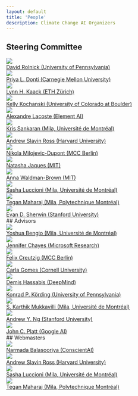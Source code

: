 ```yaml
---
layout: default
title: 'People'
description: Climate Change AI Organizers
---
```


## Steering Committee
<div class="person__list">
<a class="person__item" href="http://www.davidrolnick.com" target="_blank">
  <div class="person__pic-wrapper">
    <img class="person__pic" src="images/people/davidrolnick_200x200.jpg">
  </div>
  <span class="person__name">
    David Rolnick (University of Pennsylvania)
  </span>
</a>

<a class="person__item" href="https://priyadonti.com/" target="_blank">
  <div class="person__pic-wrapper">
    <img class="person__pic" src="images/people/priyadonti_200x200.jpg">
  </div>
  <span class="person__name">
    Priya L. Donti (Carnegie Mellon University)
  </span>
</a>

<a class="person__item" href="https://scholar.google.fr/citations?user=jsy-VxMAAAAJ" target="_blank">
  <div class="person__pic-wrapper">
    <img class="person__pic" src="images/people/lynnkaack_200x200.jpg">
  </div>
  <span class="person__name">
    Lynn H. Kaack (ETH Zürich)
  </span>
</a>

<a class="person__item" href="http://www.kochanski.org/kelly/" target="_blank">
  <div class="person__pic-wrapper">
    <img class="person__pic" src="images/people/kellykochanski_200x200.jpg">
  </div>
  <span class="person__name">
    Kelly Kochanski (University of Colorado at Boulder)
  </span>
</a>

<a class="person__item" href="https://scholar.google.com/citations?user=71a2-WMAAAAJ&hl=en" target="_blank">
  <div class="person__pic-wrapper">
    <img class="person__pic" src="images/people/Alexandre_Lacoste_200x200.jpg">
  </div>
  <span class="person__name">
    Alexandre Lacoste (Element AI)
  </span>
</a>

<a class="person__item" href="https://mila.quebec/en/person/kris-sankaran/" target="_blank">
  <div class="person__pic-wrapper">
    <img class="person__pic" src="images/people/krissankaran_200x200.jpg">
  </div>
  <span class="person__name">
    Kris Sankaran (Mila, Université de Montréal)
  </span>
</a>

<a class="person__item" href="https://scholar.google.com/citations?user=Lf-StbQAAAAJ" target="_blank">
  <div class="person__pic-wrapper">
    <img class="person__pic" src="images/people/andrew_ross_200x200.jpg">
  </div>
  <span class="person__name">
    Andrew Slavin Ross (Harvard University)
  </span>
</a>

<a class="person__item" href="https://www.mcc-berlin.net/en/about/team/milojevic-dupont-nikola.html" target="_blank">
  <div class="person__pic-wrapper">
    <img class="person__pic" src="images/people/nikolamilojevicdupont_200x200.jpg">
  </div>
  <span class="person__name">
    Nikola Milojevic-Dupont (MCC Berlin)
  </span>
</a>

<a class="person__item" href="https://www.media.mit.edu/people/jaquesn/overview/" target="_blank">
  <div class="person__pic-wrapper">
    <img class="person__pic" src="images/people/natashajaques_200x200.jpg">
  </div>
  <span class="person__name">
    Natasha Jaques (MIT)
  </span>
</a>

<a class="person__item" href="https://www.annawab.com/" target="_blank">
  <div class="person__pic-wrapper">
    <img class="person__pic" src="images/people/annawb_200x200.jpg">
  </div>
  <span class="person__name">
    Anna Waldman-Brown (MIT)
  </span>
</a>

<a class="person__item" href="https://www.sashaluccioni.com/" target="_blank">
  <div class="person__pic-wrapper">
    <img class="person__pic" src="images/people/sashaluccioni_200x200.jpg">
  </div>
  <span class="person__name">
    Sasha Luccioni (Mila, Université de Montréal)
  </span>
</a>

<a class="person__item" href="http://www.teganmaharaj.com" target="_blank">
  <div class="person__pic-wrapper">
    <img class="person__pic" src="images/people/teganmaharaj_200x200.jpg">
  </div>
  <span class="person__name">
    Tegan Maharaj (Mila, Polytechnique Montréal)
  </span>
</a>

<a class="person__item" href="https://www.evansherwin.com/" target="_blank">
  <div class="person__pic-wrapper">
    <img class="person__pic" src="images/people/evansherwin_200x200.jpg">
  </div>
  <span class="person__name">
    Evan D. Sherwin (Stanford University)
  </span>
</a>
</div>
## Advisors
<div class="person__list">
<a class="person__item" href="https://mila.quebec/en/yoshua-bengio/" target="_blank">
  <div class="person__pic-wrapper">
    <img class="person__pic" src="images/people/yb_200x200.jpg">
  </div>
  <span class="person__name">
    Yoshua Bengio (Mila, Université de Montréal)
  </span>
</a>

<a class="person__item" href="https://www.microsoft.com/en-us/research/people/jchayes/" target="_blank">
  <div class="person__pic-wrapper">
    <img class="person__pic" src="images/people/jenniferchayes_200x200.jpg">
  </div>
  <span class="person__name">
    Jennifer Chayes (Microsoft Research)
  </span>
</a>

<a class="person__item" href="https://www.mcc-berlin.net/en/about/team/creutzig-felix.html" target="_blank">
  <div class="person__pic-wrapper">
    <img class="person__pic" src="images/people/felixcreuzig_200x200.jpg">
  </div>
  <span class="person__name">
    Felix Creutzig (MCC Berlin)
  </span>
</a>

<a class="person__item" href="https://www.cs.cornell.edu/gomes/" target="_blank">
  <div class="person__pic-wrapper">
    <img class="person__pic" src="images/people/carlagomes_200x200.jpg">
  </div>
  <span class="person__name">
    Carla Gomes (Cornell University)
  </span>
</a>

<a class="person__item" href="https://en.wikipedia.org/wiki/Demis_Hassabis" target="_blank">
  <div class="person__pic-wrapper">
    <img class="person__pic" src="images/people/Demis_Hassabis_200x200.jpg">
  </div>
  <span class="person__name">
    Demis Hassabis (DeepMind)
  </span>
</a>

<a class="person__item" href="http://koerding.com/" target="_blank">
  <div class="person__pic-wrapper">
    <img class="person__pic" src="images/people/konradkording_200x200.jpg">
  </div>
  <span class="person__name">
    Konrad P. Körding (University of Pennsylvania)
  </span>
</a>

<a class="person__item" href="https://www.linkedin.com/in/karthikmukkavilli" target="_blank">
  <div class="person__pic-wrapper">
    <img class="person__pic" src="images/people/karthikmukkavili_200x200.jpg">
  </div>
  <span class="person__name">
    S. Karthik Mukkavilli (Mila, Université de Montréal)
  </span>
</a>

<a class="person__item" href="https://www.andrewng.org/" target="_blank">
  <div class="person__pic-wrapper">
    <img class="person__pic" src="images/people/andrewng_200x200.jpg">
  </div>
  <span class="person__name">
    Andrew Y. Ng (Stanford University)
  </span>
</a>

<a class="person__item" href="https://ai.google/research/people/JohnPlatt" target="_blank">
  <div class="person__pic-wrapper">
    <img class="person__pic" src="images/people/johnplatt_200x200.jpg">
  </div>
  <span class="person__name">
    John C. Platt (Google AI)
  </span>
</a>
</div>
## Webmasters
<div class="person__list">
<a class="person__item" href="https://scholar.google.com/citations?user=gYRSXpsAAAAJ" target="_blank">
  <div class="person__pic-wrapper">
    <img class="person__pic" src="images/people/narmadabalasooriya_200x200.jpg">
  </div>
  <span class="person__name">
    Narmada Balasooriya (ConscientAI)
  </span>
</a>

<a class="person__item" href="https://scholar.google.com/citations?user=Lf-StbQAAAAJ" target="_blank">
  <div class="person__pic-wrapper">
    <img class="person__pic" src="images/people/andrew_ross_200x200.jpg">
  </div>
  <span class="person__name">
    Andrew Slavin Ross (Harvard University)
  </span>
</a>

<a class="person__item" href="https://www.sashaluccioni.com/" target="_blank">
  <div class="person__pic-wrapper">
    <img class="person__pic" src="images/people/sashaluccioni_200x200.jpg">
  </div>
  <span class="person__name">
    Sasha Luccioni (Mila, Université de Montréal)
  </span>
</a>

<a class="person__item" href="http://www.teganmaharaj.com" target="_blank">
  <div class="person__pic-wrapper">
    <img class="person__pic" src="images/people/teganmaharaj_200x200.jpg">
  </div>
  <span class="person__name">
    Tegan Maharaj (Mila, Polytechnique Montréal)
  </span>
</a>
</div>
